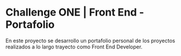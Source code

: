 # Challenge ONE | Front End -  Portafolio

En este proyecto se desarrollo un portafolio personal de los proyectos realizados a lo largo trayecto como Front End Developer. 

